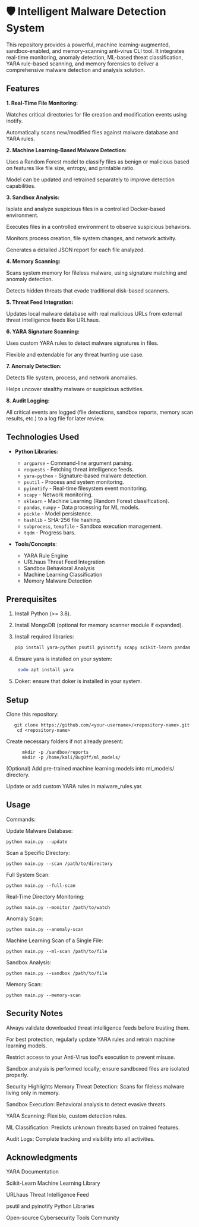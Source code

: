 # 🛡️ Intelligent Malware Detection System


This repository provides a powerful, machine learning-augmented, sandbox-enabled, and memory-scanning anti-virus CLI tool. It integrates real-time monitoring, anomaly detection, ML-based threat classification, YARA rule-based scanning, and memory forensics to deliver a comprehensive malware detection and analysis solution.

## Features
**1. Real-Time File Monitoring:**

Watches critical directories for file creation and modification events using inotify.

Automatically scans new/modified files against malware database and YARA rules.

**2. Machine Learning-Based Malware Detection:**

Uses a Random Forest model to classify files as benign or malicious based on features like file size, entropy, and printable ratio.

Model can be updated and retrained separately to improve detection capabilities.

**3. Sandbox Analysis:**

Isolate and analyze suspicious files in a controlled Docker-based environment.

Executes files in a controlled environment to observe suspicious behaviors.

Monitors process creation, file system changes, and network activity.

Generates a detailed JSON report for each file analyzed.

**4. Memory Scanning:**

Scans system memory for fileless malware, using signature matching and anomaly detection.

Detects hidden threats that evade traditional disk-based scanners.

**5. Threat Feed Integration:**

Updates local malware database with real malicious URLs from external threat intelligence feeds like URLhaus.

**6. YARA Signature Scanning:**

Uses custom YARA rules to detect malware signatures in files.

Flexible and extendable for any threat hunting use case.

**7. Anomaly Detection:**

Detects file system, process, and network anomalies.

Helps uncover stealthy malware or suspicious activities.

**8. Audit Logging:**

All critical events are logged (file detections, sandbox reports, memory scan results, etc.) to a log file for later review.

## Technologies Used
- **Python Libraries**:
  - `argparse` - Command-line argument parsing.
  - `requests` - Fetching threat intelligence feeds.
  - `yara-python` - Signature-based malware detection.
  - `psutil` - Process and system monitoring.
  - `pyinotify` - Real-time filesystem event monitoring.
  - `scapy` - Network monitoring.
  - `sklearn` - Machine Learning (Random Forest classification).
  - `pandas`, `numpy` - Data processing for ML models.
  - `pickle` - Model persistence.
  - `hashlib` - SHA-256 file hashing.
  - `subprocess`, `tempfile` - Sandbox execution management.
  - `tqdm` - Progress bars.

- **Tools/Concepts**:
  - YARA Rule Engine
  - URLhaus Threat Feed Integration
  - Sandbox Behavioral Analysis
  - Machine Learning Classification
  - Memory Malware Detection

## Prerequisites
1. Install Python (>= 3.8).
2. Install MongoDB (optional for memory scanner module if expanded).
3. Install required libraries:

   ```bash
   pip install yara-python psutil pyinotify scapy scikit-learn pandas numpy tqdm requests
4. Ensure yara is installed on your system:

   ```bash
    sudo apt install yara

5. Doker: ensure that doker is installed in your system.

## Setup
Clone this repository:

       git clone https://github.com/<your-username>/<repository-name>.git
        cd <repository-name>
Create necessary folders if not already present:

          mkdir -p /sandbox/reports
          mkdir -p /home/kali/BugOff/ml_models/
          
(Optional) Add pre-trained machine learning models into ml_models/ directory.

Update or add custom YARA rules in malware_rules.yar.

## Usage
Commands:

Update Malware Database:


    python main.py --update
Scan a Specific Directory:


    python main.py --scan /path/to/directory
Full System Scan:


    python main.py --full-scan
Real-Time Directory Monitoring:


    python main.py --monitor /path/to/watch
Anomaly Scan:


    python main.py --anomaly-scan
Machine Learning Scan of a Single File:


    python main.py --ml-scan /path/to/file
Sandbox Analysis:


    python main.py --sandbox /path/to/file
Memory Scan:


    python main.py --memory-scan
## Security Notes
Always validate downloaded threat intelligence feeds before trusting them.

For best protection, regularly update YARA rules and retrain machine learning models.

Restrict access to your Anti-Virus tool's execution to prevent misuse.

Sandbox analysis is performed locally; ensure sandboxed files are isolated properly.

Security Highlights
Memory Threat Detection: Scans for fileless malware living only in memory.

Sandbox Execution: Behavioral analysis to detect evasive threats.

YARA Scanning: Flexible, custom detection rules.

ML Classification: Predicts unknown threats based on trained features.

Audit Logs: Complete tracking and visibility into all activities.

## Acknowledgments
YARA Documentation

Scikit-Learn Machine Learning Library

URLhaus Threat Intelligence Feed

psutil and pyinotify Python Libraries

Open-source Cybersecurity Tools Community
